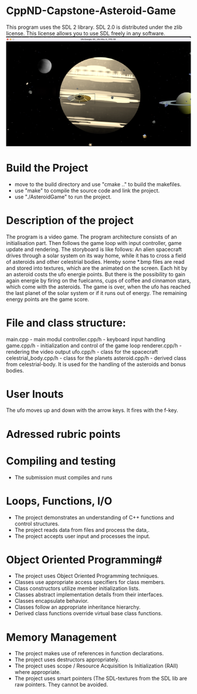 # CppND-Capstone-Asteroid-Game

This program uses the SDL 2 library. SDL 2.0 is distributed under the zlib license. This license allows you to use SDL freely in any software.
<img src="build/images/AsteroidGame.png"/>

# Build the Project
- move to the build directory and use "cmake .." to build the makefiles.
- use "make" to compile the source code and link the project.
- use "./AsteroidGame" to run the project.


# Description of the project
The program is a video game. The program architecture consists of an initialisation part. Then follows the game loop with input controller, game update and rendering.
The storyboard is like follows: An alien spacecraft drives through a solar system on its way home, while it has to cross a field of asteroids and other celestrial bodies.
Hereby some *.bmp files are read and stored into textures, which are the animated on the screen.
Each hit by an asteroid costs the ufo energie points. But there is the possibility to gain again energie by firing on the fuelcanns, cups of coffee and cinnamon stars, which come with the asteroids.
The game is over, when the ufo has reached the last planet of the solar system or if it runs out of energy. The remaining energy points are the game score.

# File and class structure:
main.cpp - main modul
controller.cpp/h - keyboard input handling
game.cpp/h - initialization and control of the game loop
renderer.cpp/h - rendering the video output
ufo.cpp/h - class for the spacecraft
celestrial_body.cpp/h - class for the planets
asteroid.cpp/h - derived class from celestrial-body. It is used for the handling of the asteroids and bonus bodies.

# User Inouts
The ufo moves up and down with the arrow keys. It fires with the f-key.

# Adressed rubric points
# Compiling and testing
- The submission must compiles and runs
# Loops, Functions, I/O
- The project demonstrates an understanding of C++ functions and control structures.
- The project reads data from files and process the data,.
- The project accepts user input and processes the input.
# Object Oriented Programming#
- The project uses Object Oriented Programming techniques.
- Classes use appropriate access specifiers for class members.
- Class constructors utilize member initialization lists.
- Classes abstract implementation details from their interfaces.
- Classes encapsulate behavior.
- Classes follow an appropriate inheritance hierarchy.
- Derived class functions override virtual base class functions.
# Memory Management
- The project makes use of references in function declarations.
- The project uses destructors appropriately.
- The project uses scope / Resource Acquisition Is Initialization (RAII) where appropriate.
- The project uses smart pointers (The SDL-textures from the SDL lib are raw pointers. They cannot be avoided.
